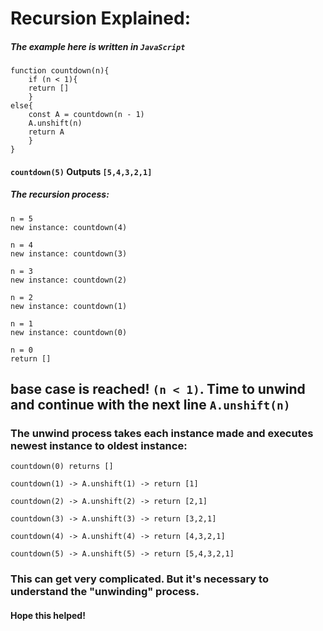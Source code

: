#  Recursion Explained:

##### The example here is written in `JavaScript`

```
function countdown(n){
	if (n < 1){
	return []
	}
else{
	const A = countdown(n - 1)
	A.unshift(n)
	return A
	}
}
```

#### `countdown(5)` Outputs `[5,4,3,2,1]`

##### The recursion process:

```
n = 5
new instance: countdown(4)

n = 4
new instance: countdown(3)

n = 3
new instance: countdown(2)

n = 2
new instance: countdown(1)

n = 1 
new instance: countdown(0)

n = 0
return []
```

##  base case is reached! `(n < 1)`. Time to unwind and continue with the next line `A.unshift(n)`

### The unwind process takes each instance made and executes newest instance to oldest instance:

```
countdown(0) returns []

countdown(1) -> A.unshift(1) -> return [1]

countdown(2) -> A.unshift(2) -> return [2,1]

countdown(3) -> A.unshift(3) -> return [3,2,1]

countdown(4) -> A.unshift(4) -> return [4,3,2,1]

countdown(5) -> A.unshift(5) -> return [5,4,3,2,1]
```

### This can get very complicated. But it's necessary to understand the "unwinding" process.

#### Hope this helped!
